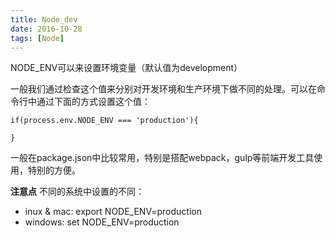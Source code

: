 ```yaml
---
title: Node_dev
date: 2016-10-28
tags: [Node]
---
```


NODE_ENV可以来设置环境变量（默认值为development）

<!-- more -->

一般我们通过检查这个值来分别对开发环境和生产环境下做不同的处理。可以在命令行中通过下面的方式设置这个值：

```
if(process.env.NODE_ENV === 'production'){
  
}
```

一般在package.json中比较常用，特别是搭配webpack，gulp等前端开发工具使用，特别的方便。

**注意点**
不同的系统中设置的不同：

+ inux & mac: export NODE_ENV=production
+ windows: set NODE_ENV=production

